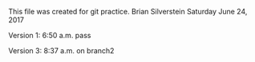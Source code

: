 This file was created for git practice.
Brian Silverstein  Saturday June 24, 2017

Version 1: 6:50 a.m.
pass

Version 3: 8:37 a.m.
on branch2
